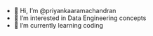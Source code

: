 - 👋 Hi, I’m @priyankaaramachandran
- 👀 I’m interested in Data Engineering concepts
- 🌱 I’m currently learning coding

<!---
priyankaaramachandran/priyankaaramachandran is a ✨ special ✨ repository because its `README.md` (this file) appears on your GitHub profile.
You can click the Preview link to take a look at your changes.
--->
